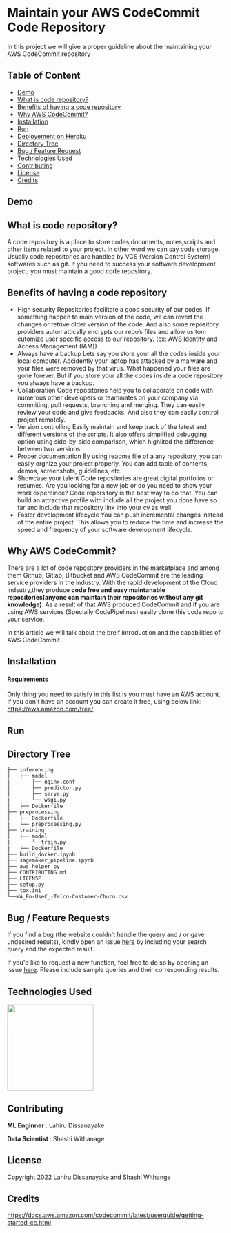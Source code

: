 # Maintain your AWS CodeCommit Code Repository
In this project we will give a proper guideline about the maintaining your AWS CodeCommit repository

## Table of Content
  * [Demo](#demo)
  * [What is code repository?](#what-is-code-repository?)
  * [Benefits of having a code repository](#Benefits-of-having-a-code-repository)
  * [Why AWS CodeCommit?](#Why-AWS-CodeCommit?)
  * [Installation](#installation)
  * [Run](#run)
  * [Deployement on Heroku](#deployement-on-heroku)
  * [Directory Tree](#directory-tree)
  * [Bug / Feature Request](#bug---feature-request)
  * [Technologies Used](#technologies-used)
  * [Contributing](#Contributing)
  * [License](#license)
  * [Credits](#credits)

## Demo

## What is code repository?
A code repository is a place to store codes,documents, notes,scripts and other items related to your project. In other word we can say code storage. Usually code repositories are handled by VCS (Version Control System) softwares such as git. If you need to success your software development project, you must maintain a good code repository.


## Benefits of having a code repository


* High security
Repositories facilitate a good security of our codes. If something happen to main version of the code, we can revert the changes or retrive older version of the code. And also some repository providers automattically encrypts our repo’s files and allow us tom cutomize user specific access to our repository. (ex: AWS Identity and Access Management (IAM))
* 	Always have a backup
Lets say you store your all the codes inside your local computer. Accidently your laptop has attacked by a malware and your files were removed by that virus. What happened your files are gone forever. But if you store your all the codes inside a code repository you always have a backup.
*	Collaboration
Code repositories help you to collaborate on code with numerous other developers or teammates on your company via commiting, pull requests, branching and merging. They can easily review your code and give feedbacks. And also they can easily control project remotely.
*	Version controlling
Easily maintain and keep track of the latest and different versions of the scripts. It also offers simplified debugging option using side-by-side comparison, which highlited the difference between two versions. 
*	Proper documentation
By using readme file of a any repository, you can easily orgnize your project properly. You can add table of contents, demos, screenshots, guidelines, etc.
*	Showcase your talent
Code repositories are great digital portfolios or resumes. Are you looking for a new job or do you need to show your work expereince? Code reporsitory is the best way to do that. You can build an attractive profile with include all the project you done have so far and include that repository link into your cv as well. 
*	Faster development lifecycle
You can push incremental changes instead of the entire project. This allows you to reduce the time and increase the speed and frequency of your software development lifecycle.

## Why AWS CodeCommit?

<p>There are a lot of code repository providers in the marketplace and among them Github, Gitlab, Bitbucket and AWS CodeCommit are the leading service providers in the industry. With the rapid development of the Cloud indsutry,they produce <b> code free and easy maintanable repositories(anyone can maintain their repositories without any git knowledge)</b>. As a result of that AWS produced CodeCommit and if you are using AWS services (Specially CodePipelines) easily clone this code repo to your service.</p>
<p>In this article we will talk about the breif introduction and the capabilities of AWS CodeCommit.</p>

## Installation
#### Requirements
Only thing you need to satisfy in this list is you must have an AWS account. If you don't have an account you can create it free, using below link:
https://aws.amazon.com/free/

## Run

## Directory Tree
```
├── inferencing 
│   ├── model
|       ├── nginx.conf
|       ├── predictor.py
|       ├── serve.py
|       └── wsgi.py
│   ├── Dockerfile
├── preprocessing
│   ├── Dockerfile
|   └── preprocessing.py
├── training
│   ├── model
|       └──train.py
|   ├── Dockerfile
├── build_docker.ipynb
├── sagemaker_pipeline.ipynb
├── aws_helper.py
├── CONTRIBUTING.md
├── LICENSE
├── setup.py
├── tox.ini
└──WA_Fn-UseC_-Telco-Customer-Churn.csv
```

## Bug / Feature Requests
If you find a bug (the website couldn't handle the query and / or gave undesired results), kindly open an issue [here](https://github.com/Data-Fenix/maintain-aws-codecommit-repository/issues/new) by including your search query and the expected result.

If you'd like to request a new function, feel free to do so by opening an issue [here](https://github.com/Data-Fenix/maintain-aws-codecommit-repository/issues/new). Please include sample queries and their corresponding results.

## Technologies Used
[<img target="_blank" src="https://www.vickalp.com/wp-content/uploads/2021/03/image-35-1024x275.png" width=200>](https://www.vickalp.com/wp-content/uploads/2021/03/image-35-1024x275.png) 
## Contributing

<p><b> ML Enginner </b> : Lahiru Dissanayake </p>
<p><b> Data Scientist </b>: Shashi Withanage </p>

## License
Copyright 2022 Lahiru Dissanayake and Shashi Withange

## Credits
https://docs.aws.amazon.com/codecommit/latest/userguide/getting-started-cc.html
